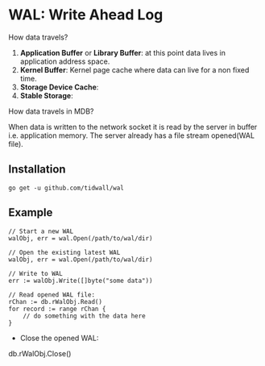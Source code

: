 # WAL: Write Ahead Log

How data travels?

1. **Application Buffer** or **Library Buffer**: at this point data lives in application address space.
2. **Kernel Buffer**: Kernel page cache where data can live for a non fixed time.
3. **Storage Device Cache**:
4. **Stable Storage**:

How data travels in MDB?

When data is written to the network socket it is read by the server in buffer i.e. application memory. The server already has a file stream opened(WAL file).

## Installation

`go get -u github.com/tidwall/wal`

## Example

```
// Start a new WAL
walObj, err = wal.Open(/path/to/wal/dir)

// Open the existing latest WAL
walObj, err = wal.Open(/path/to/wal/dir)

// Write to WAL
err := walObj.Write([]byte("some data"))

// Read opened WAL file:
rChan := db.rWalObj.Read()
for record := range rChan {
    // do something with the data here
}
```

- Close the opened WAL:

db.rWalObj.Close()

